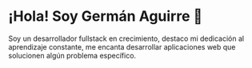 # ¡Hola! Soy Germán Aguirre :wave:
Soy un desarrollador fullstack en crecimiento, destaco mi dedicación al aprendizaje constante, me encanta desarrollar aplicaciones web que solucionen algún problema específico.
